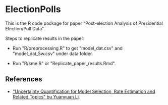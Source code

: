 # ElectionPolls

This is the R code package for paper "Post-election Analysis of Presidential Election/Poll Data".

Steps to replicate results in the paper:

- Run "R/preprocessing.R" to get "model_dat.csv" and "model_dat_5w.csv" under data folder.

- Run "R/sme.R" or "Replicate_paper_results.Rmd".

## References

- ["Uncertainty Quantification for Model Selection, Rate Estimation and Related Topics" bu Yuanyuan Li](https://escholarship.org/uc/item/5rg4q3sb).